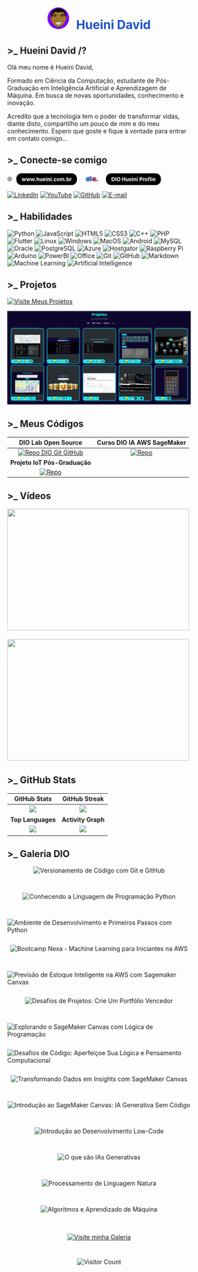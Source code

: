 <!-- ################################################################################################################################################################################################# -->
<!-- ## >_ Titulo -->
<!-- ################################################################################################################################################################################################# -->

<div style="background-image: url('https://github.com/Hueini/images/blob/main/23485382_42.jpg?raw=true'); background-repeat: no-repeat; background-attachment: fixed; padding:  40px; overflow: hidden;">

<h1 align="center" style="color: #1e52cc; align-items: center;">
  <img src="https://github.com/Hueini/images/blob/main/HD.PNG?raw=true" alt="Imagem Circular" style="width: 50px; height: 50px; border-radius: 50%; margin-right: 10px;">
  Hueini David
</h1>

<!-- ################################################################################################################################################################################################# -->
<!-- ## >_ Hueini David /? -->
<!-- ################################################################################################################################################################################################# -->

## >_ Hueini David /?

Olá meu nome é Hueini David,

Formado em Ciência da Computação, estudante de Pós-Graduação em Inteligência Artificial e Aprendizagem de Máquina. Em busca de novas oportunidades, conhecimento e inovação.

Acredito que a tecnologia tem o poder de transformar vidas, diante disto, compartilho um pouco de mim e do meu conhecimento. Espero que goste e fique à vontade para entrar em contato comigo...

<!-- ################################################################################################################################################################################################# -->
<!-- ## >_ Conecte-se comigo -->
<!-- ################################################################################################################################################################################################# -->

## >_ Conecte-se comigo

<div style="display: inline-flex; gap: 10px; align-items: center;">
🌐 
<a href="https://hueini.com.br" target="_blank" style="text-decoration: none;">
<span style="display: inline-flex; align-items: center; background-color: #000; color: white; padding: 6px 12px; border-radius: 12px; font-size: 12px; font-weight: bold;">www.hueini.com.br</span>
</a>
  
<br>

<img src="https://raw.githubusercontent.com/Hueini/images/261e2442dcb9c43f7add7817c505e52e60703b28/dio.svg" alt="DIO" style="height: 12px; margin-right: 8px; ">
<a href="https://www.dio.me/users/hueini_david" target="_blank" style="text-decoration: none;">
<span style="display: inline-flex; align-items: center; background-color: #000; color: white; padding: 6px 12px; border-radius: 12px; font-size: 12px; font-weight: bold;">DIO Hueini Profile</span>
</a>
 
</div>

<br>

[![LinkedIn](https://img.shields.io/badge/LinkedIn-000?style=for-the-badge&logo=linkedin&logoColor=0E76A8)](https://www.linkedin.com/in/hueini-david-917b7230b)
[![YouTube](https://img.shields.io/badge/YouTube-000?style=for-the-badge&logo=youtube&logoColor=FF0000)](https://www.youtube.com/@DEV-HUEINI)
[![GitHub](https://img.shields.io/badge/GitHbt-000?style=for-the-badge&logo=github&logoColor=white)](https://github.com/DEV-HUEINI)
[![E-mail](https://img.shields.io/badge/-hueini.david@gmail.com-000?style=for-the-badge&logo=gmail&logoColor=EA4335)](mailto:hueini.david@gmail.com)


<!-- ################################################################################################################################################################################################# -->
<!-- ## >_ Habilidades -->
<!-- ################################################################################################################################################################################################# -->

## >_ Habilidades

![Python](https://img.shields.io/badge/Python-000?style=for-the-badge&logo=python&logoColor=fcc419)
![JavaScript](https://img.shields.io/badge/JavaScript-000?style=for-the-badge&logo=javascript&logoColor=E94D5F)
![HTML5](https://img.shields.io/badge/HTML5-000?style=for-the-badge&logo=html5&logoColor=30A3DC)
![CSS3](https://img.shields.io/badge/CSS3-000?style=for-the-badge&logo=css3&logoColor=E94D5F)
![C++](https://img.shields.io/badge/C++-000?style=for-the-badge&logo=c%2B%2B&logoColor=30A3DC)
![PHP](https://img.shields.io/badge/PHP-000?style=for-the-badge&logo=php&logoColor=E94D5F)
![Flutter](https://img.shields.io/badge/Flutter-000?style=for-the-badge&logo=flutter&logoColor=30A3DC)
![Linux](https://img.shields.io/badge/Linux-000?style=for-the-badge&logo=linux&logoColor=E94D5F)
![Windows](https://img.shields.io/badge/Windows-000?style=for-the-badge&logo=windows&logoColor=30A3DC)
![MacOS](https://img.shields.io/badge/MacOS-000?style=for-the-badge&logo=apple&logoColor=E94D5F)
![Android](https://img.shields.io/badge/Android-000?style=for-the-badge&logo=android&logoColor=30A3DC)
![MySQL](https://img.shields.io/badge/MySQL-000?style=for-the-badge&logo=mysql&logoColor=E94D5F)
![Oracle](https://img.shields.io/badge/Oracle-000?style=for-the-badge&logo=oracle&logoColor=30A3DC)
![PostgreSQL](https://img.shields.io/badge/PostgreSQL-000?style=for-the-badge&logo=postgresql&logoColor=30A3DC)
![Azure](https://img.shields.io/badge/Azure-000?style=for-the-badge&logo=microsoft-azure&logoColor=30A3DC)
![Hostgator](https://img.shields.io/badge/Hostgator-000?style=for-the-badge&logo=hostgator&logoColor=E94D5F)
![Raspberry Pi](https://img.shields.io/badge/Raspberry_Pi-000?style=for-the-badge&logo=raspberry-pi&logoColor=30A3DC)
![Arduino](https://img.shields.io/badge/Arduino-000?style=for-the-badge&logo=arduino&logoColor=E94D5F)
![PowerBI](https://img.shields.io/badge/PowerBI-000?style=for-the-badge&logo=power-bi&logoColor=30A3DC)
![Office](https://img.shields.io/badge/Office-000?style=for-the-badge&logo=microsoft-office&logoColor=E94D5F)
![Git](https://img.shields.io/badge/Git-000?style=for-the-badge&logo=git&logoColor=F05032)
![GitHub](https://img.shields.io/badge/GitHub-000?style=for-the-badge&logo=github&logoColor=FFF)
![Markdown](https://img.shields.io/badge/Markdown-000?style=for-the-badge&logo=markdown)
![Machine Learning](https://img.shields.io/badge/Machine_Learning-000?style=for-the-badge&logo=tensorflow&logoColor=FF6F00)
![Artificial Intelligence](https://img.shields.io/badge/Artificial_Intelligence-000?style=for-the-badge&logo=ai&logoColor=00FF00)


<!-- ################################################################################################################################################################################################# -->
<!-- ## >_ Projetos -->
<!-- ################################################################################################################################################################################################# -->

## >_ Projetos

<!-- Botao -->
[![Visite Meus Projetos](https://img.shields.io/badge/-Visite%20Meus%20Projetos-1e52cc?style=for-the-badge&logo=&logoColor=white)](https://hueini.com.br/#projetos)

<!-- Botao -->
![Imagem Site Projetos](https://github.com/Hueini/images/blob/main/Projetos.png?raw=true)

<!-- ################################################################################################################################################################################################# -->
<!-- ## >_ Meus Códigos -->
<!-- ################################################################################################################################################################################################# -->

## >_ Meus Códigos
| **DIO Lab Open Source** | **Curso DIO IA AWS SageMaker** |
|:--:|:--:|
| [![Repo DIO Git GitHub](https://github-readme-stats.vercel.app/api/pin/?username=DEV-HUEINI&repo=dio-lab-open-source&bg_color=000&border_color=1e52cc&show_icons=true&icon_color=1e52cc&title_color=1e52cc&text_color=FFF)](https://github.com/DEV-HUEINI/dio-lab-open-source) | [![Repo](https://github-readme-stats.vercel.app/api/pin/?username=DEV-HUEINI&repo=CURSO-DIO-IA-AWS-SAGEMAKER&bg_color=000&border_color=1e52cc&show_icons=true&icon_color=1e52cc&title_color=1e52cc&text_color=FFF)](https://github.com/DEV-HUEINI/CURSO-DIO-IA-AWS-SAGEMAKER) |
| **Projeto IoT Pós-Graduação** |  |
| [![Repo](https://github-readme-stats.vercel.app/api/pin/?username=DEV-HUEINI&repo=POS-AD-PROJETO-IOT&bg_color=000&border_color=1e52cc&show_icons=true&icon_color=1e52cc&title_color=1e52cc&text_color=FFF)](https://github.com/DEV-HUEINI/POS-AD-PROJETO-IOT) |  |

<!-- ################################################################################################################################################################################################# -->
<!-- ## >_ Vídeos -->
<!-- ################################################################################################################################################################################################# -->

## >_ Vídeos

<a href="https://www.youtube.com/watch?v=eFMpne_vVa8">
    <img src="https://img.youtube.com/vi/eFMpne_vVa8/0.jpg" width="420" height="280" />
</a>
&nbsp;
<a href="https://www.youtube.com/watch?v=ddNoWz2HxkU">
    <img src="https://img.youtube.com/vi/ddNoWz2HxkU/0.jpg" width="420" height="280" />
</a>

<!-- ################################################################################################################################################################################################# -->
<!-- ## >_ GitHub Stats -->
<!-- ################################################################################################################################################################################################# -->

## >_ GitHub Stats

| **GitHub Stats** | **GitHub Streak** |
|:--:|:--:|
| <img src="https://github-readme-stats.vercel.app/api?username=DEV-HUEINI&theme=transparent&bg_color=000&border_color=1e52cc&show_icons=true&icon_color=1e52cc&title_color=1e52cc&text_color=FFF" width="400px"> | <img src="https://streak-stats.demolab.com/?user=DEV-HUEINI&theme=github-dark-blue&background=000&border=1e52cc&dates=FFF" width="400px"> |
| **Top Languages** | **Activity Graph** |
| <img src="https://github-readme-stats-git-masterrstaa-rickstaa.vercel.app/api/top-langs/?username=DEV-HUEINI&layout=compact&bg_color=000&hide_border=true" width="400px"> | <img src="https://github-readme-activity-graph.vercel.app/graph?username=DEV-HUEINI&bg_color=000&color=1e52cc&line=1e52cc&point=1e52cc&area=true&hide_border=true" width="400px"> |


<!-- ################################################################################################################################################################################################# -->
<!-- ## >_ Galeria DIO -->
<!-- ################################################################################################################################################################################################# -->

## >_ Galeria DIO

<div style="display: flex; flex-wrap: wrap; gap: 10px; justify-content: center;">

  <img src="https://hermes.dio.me/courses/badge/406684a4-396d-4160-94b9-ead934e18564.png" height="50" title="Versionamento de Código com Git e GitHub">
  <img src="https://hermes.dio.me/courses/badge/e0e188c9-b6a0-480b-8193-db82af104f95.png" height="50" title="Conhecendo a Linguagem de Programação Python">
  <img src="https://hermes.dio.me/courses/badge/b85cb414-1694-45ee-8a52-c43c1ba0b6b9.png" height="50" title="Ambiente de Desenvolvimento e Primeiros Passos com Python"> 
  <img src="https://hermes.dio.me/tracks/72f36aaa-f969-4063-97d3-a2ea61b4114a.png" height="50" title="Bootcamp Nexa - Machine Learning para Iniciantes na AWS">
  <img src="https://hermes.dio.me/lab_projects/badges/9ce15442-3b88-40e7-a725-fa6d1a9d35e5.png" height="50" title="Previsão de Estoque Inteligente na AWS com Sagemaker Canvas">
  <img src="https://hermes.dio.me/courses/badge/a77c03e1-0c3b-49c4-b6b8-e002cbc4bf90.png" height="50" title="Desafios de Projetos: Crie Um Portfólio Vencedor">
  <img src="https://hermes.dio.me/code_challenge/badge/6ac7a6c5-ee9a-478a-bdc1-644232a6d733.png" height="50" title="Explorando o SageMaker Canvas com Lógica de Programação">
  <img src="https://hermes.dio.me/courses/badge/a2d924d5-dd2b-42e5-b2f9-df3040569468.png" height="50" title="Desafios de Código: Aperfeiçoe Sua Lógica e Pensamento Computacional">
  <img src="https://hermes.dio.me/courses/badge/61945b0f-6098-4971-8bd6-aea8f1c3ac97.png" height="50" title="Transformando Dados em Insights com SageMaker Canvas">
  <img src="https://hermes.dio.me/courses/badge/4b3e0e6c-28aa-4240-90ca-00ce6984ac3f.png" height="50" title="Introdução ao SageMaker Canvas: IA Generativa Sem Código">
  <img src="https://hermes.dio.me/courses/badge/a5bfea66-d73c-4342-87d7-3f3541ef1f40.png" height="50" title="Introdução ao Desenvolvimento Low-Code">
  <img src="https://hermes.dio.me/courses/badge/2f5391bf-d17e-4f43-abf1-20014d2bfb91.png" height="50" title="O que são IAs Generativas">
  <img src="https://hermes.dio.me/courses/badge/bdd66ee6-96a0-4817-8e10-7652d50e0f90.png" height="50" title="Processamento de Linguagem Natura">
  <img src="https://hermes.dio.me/courses/badge/0fd374a2-a9a3-44c4-855b-3c72d1a50b22.png" height="50" title="Algoritmos e Aprendizado de Máquina">
  
</div>


<div align="center">

[![Visite minha Galeria](https://img.shields.io/badge/-Visite%20minha%20Galeria-1e52cc?style=for-the-badge&logo=&logoColor=white)](https://www.dio.me/users/hueini_david)

</div>


<!-- <h2 align="center">Principais tecnologias:</h2>
</br>
<div align="center">
  <img src="https://skillicons.dev/icons?i=html,css,js,ts,nodejs,py,cs,java,spring,react,mysql,git,github,vscode,visualstudio,figma,&perline=8" />
</div> -->

<!-- ################################################################################################################################################################################################# -->
<!-- Contador -->
<!-- ################################################################################################################################################################################################# -->

<h1></h1>
<div style="text-align: center;">
  <img src="https://profile-counter.glitch.me/Hueini/count.svg" alt="Visitor Count" width="150" height="auto">
</div>


